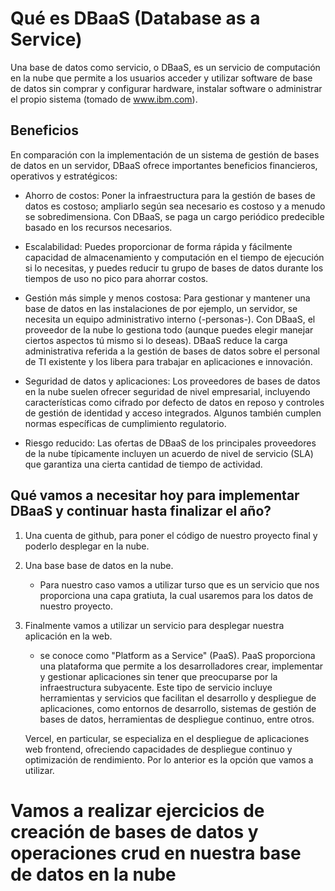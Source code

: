 # Qué es DBaaS (Database as a Service)

Una base de datos como servicio, o DBaaS, es un servicio de computación en la nube que permite a los usuarios acceder y utilizar software de base de datos sin comprar y configurar hardware, instalar software o administrar el propio sistema (tomado de www.ibm.com).

## Beneficios

En comparación con la implementación de un sistema de gestión de bases de datos en un servidor, DBaaS ofrece  importantes beneficios financieros, operativos y estratégicos:


- Ahorro de costos: Poner la infraestructura para la gestión de bases de datos es costoso; ampliarlo según sea necesario es costoso y a menudo se sobredimensiona. Con DBaaS, se paga un cargo periódico predecible basado en los recursos necesarios.

- Escalabilidad: Puedes proporcionar de forma rápida y fácilmente capacidad de almacenamiento y computación en el tiempo de ejecución si lo necesitas, y puedes reducir tu grupo de bases de datos durante los tiempos de uso no pico para ahorrar costos.

- Gestión más simple y menos costosa: Para gestionar y mantener una base de datos en las instalaciones de por ejemplo, un servidor, se necesita un equipo administrativo  interno (-personas-). Con DBaaS, el proveedor de la nube lo gestiona todo (aunque puedes elegir manejar ciertos aspectos tú mismo si lo deseas). DBaaS reduce la carga administrativa referida a la gestión de bases de datos sobre el  personal de TI existente y los libera para trabajar en aplicaciones e innovación. 

- Seguridad de datos y aplicaciones: Los proveedores de bases de datos en la nube suelen ofrecer seguridad de nivel empresarial, incluyendo características como cifrado por defecto de datos en reposo y controles de gestión de identidad y acceso integrados. Algunos también cumplen normas específicas de cumplimiento regulatorio.

- Riesgo reducido: Las ofertas de DBaaS de los principales proveedores de la nube típicamente incluyen un acuerdo de nivel de servicio (SLA) que garantiza una cierta cantidad de tiempo de actividad.

## Qué vamos a necesitar hoy para implementar DBaaS y continuar hasta finalizar el año?

1. Una cuenta de github, para poner el código de nuestro proyecto final y poderlo desplegar en la nube.
2. Una base base de datos en la nube.
    - Para nuestro caso vamos a utilizar turso que es un servicio que nos proporciona una capa gratiuta, la cual usaremos para los datos de nuestro proyecto.
3. Finalmente vamos a utilizar un servicio para desplegar nuestra aplicación en la web.
    - se conoce como "Platform as a Service" (PaaS). PaaS proporciona una plataforma que permite a los desarrolladores crear, implementar y gestionar aplicaciones sin tener que preocuparse por la infraestructura subyacente. Este tipo de servicio incluye herramientas y servicios que facilitan el desarrollo y despliegue de aplicaciones, como entornos de desarrollo, sistemas de gestión de bases de datos, herramientas de despliegue continuo, entre otros.
    
    Vercel, en particular, se especializa en el despliegue de aplicaciones web frontend, ofreciendo capacidades de despliegue continuo y optimización de rendimiento. Por lo anterior es la opción que vamos a utilizar.

# Vamos a realizar ejercicios de creación de bases de datos y operaciones crud en nuestra base de datos en la nube

